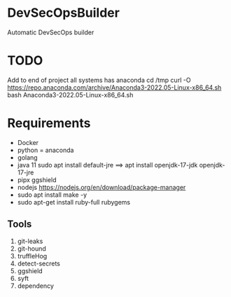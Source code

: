 # DevSecOpsBuilder
Automatic DevSecOps builder


# TODO

Add to end of project all systems has anaconda
	cd /tmp
	curl -O https://repo.anaconda.com/archive/Anaconda3-2022.05-Linux-x86_64.sh
	bash Anaconda3-2022.05-Linux-x86_64.sh

# Requirements

* Docker
* python = anaconda
* golang
* java 11 sudo apt install default-jre ==> apt install openjdk-17-jdk openjdk-17-jre
* pipx ggshield
* nodejs https://nodejs.org/en/download/package-manager
* sudo apt install make -y
* sudo apt-get install ruby-full rubygems


## Tools

1. git-leaks
2. git-hound
3. truffleHog
4. detect-secrets
5. ggshield
6. syft
7. dependency